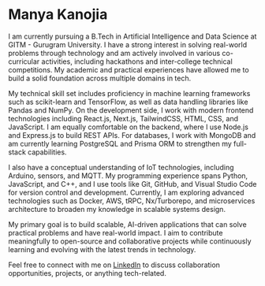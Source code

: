 # Manya Kanojia

I am currently pursuing a B.Tech in Artificial Intelligence and Data Science at GITM - Gurugram University. I have a strong interest in solving real-world problems through technology and am actively involved in various co-curricular activities, including hackathons and inter-college technical competitions. My academic and practical experiences have allowed me to build a solid foundation across multiple domains in tech.

My technical skill set includes proficiency in machine learning frameworks such as scikit-learn and TensorFlow, as well as data handling libraries like Pandas and NumPy. On the development side, I work with modern frontend technologies including React.js, Next.js, TailwindCSS, HTML, CSS, and JavaScript. I am equally comfortable on the backend, where I use Node.js and Express.js to build REST APIs. For databases, I work with MongoDB and am currently learning PostgreSQL and Prisma ORM to strengthen my full-stack capabilities.

I also have a conceptual understanding of IoT technologies, including Arduino, sensors, and MQTT. My programming experience spans Python, JavaScript, and C++, and I use tools like Git, GitHub, and Visual Studio Code for version control and development. Currently, I am exploring advanced technologies such as Docker, AWS, tRPC, Nx/Turborepo, and microservices architecture to broaden my knowledge in scalable systems design.

My primary goal is to build scalable, AI-driven applications that can solve practical problems and have real-world impact. I aim to contribute meaningfully to open-source and collaborative projects while continuously learning and evolving with the latest trends in technology.

Feel free to connect with me on [LinkedIn](https://www.linkedin.com/in/manya-kanojia-7a0334290/) to discuss collaboration opportunities, projects, or anything tech-related.
